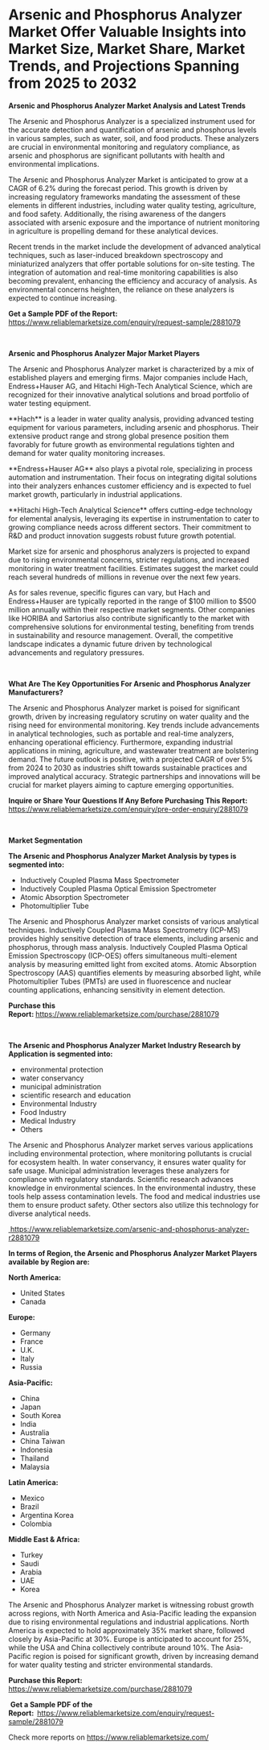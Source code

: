 <p><h1>Arsenic and Phosphorus Analyzer Market Offer Valuable Insights into Market Size, Market Share, Market Trends, and Projections Spanning from 2025 to 2032</h1></p><p><strong>Arsenic and Phosphorus Analyzer Market Analysis and Latest Trends</strong></p>
<p><p>The Arsenic and Phosphorus Analyzer is a specialized instrument used for the accurate detection and quantification of arsenic and phosphorus levels in various samples, such as water, soil, and food products. These analyzers are crucial in environmental monitoring and regulatory compliance, as arsenic and phosphorus are significant pollutants with health and environmental implications.</p><p>The Arsenic and Phosphorus Analyzer Market is anticipated to grow at a CAGR of 6.2% during the forecast period. This growth is driven by increasing regulatory frameworks mandating the assessment of these elements in different industries, including water quality testing, agriculture, and food safety. Additionally, the rising awareness of the dangers associated with arsenic exposure and the importance of nutrient monitoring in agriculture is propelling demand for these analytical devices.</p><p>Recent trends in the market include the development of advanced analytical techniques, such as laser-induced breakdown spectroscopy and miniaturized analyzers that offer portable solutions for on-site testing. The integration of automation and real-time monitoring capabilities is also becoming prevalent, enhancing the efficiency and accuracy of analysis. As environmental concerns heighten, the reliance on these analyzers is expected to continue increasing.</p></p>
<p><strong>Get a Sample PDF of the Report:&nbsp;</strong> <a href="https://www.reliablemarketsize.com/enquiry/request-sample/2881079?utm_campaign=2593&utm_medium=2&utm_source=Github&utm_content=ia&utm_term=12032025&utm_id=arsenic-and-phosphorus-analyzer">https://www.reliablemarketsize.com/enquiry/request-sample/2881079</a></p>
<p>&nbsp;</p>
<p><strong>Arsenic and Phosphorus Analyzer Major Market Players</strong></p>
<p><p>The Arsenic and Phosphorus Analyzer market is characterized by a mix of established players and emerging firms. Major companies include Hach, Endress+Hauser AG, and Hitachi High-Tech Analytical Science, which are recognized for their innovative analytical solutions and broad portfolio of water testing equipment.</p><p>**Hach** is a leader in water quality analysis, providing advanced testing equipment for various parameters, including arsenic and phosphorus. Their extensive product range and strong global presence position them favorably for future growth as environmental regulations tighten and demand for water quality monitoring increases.</p><p>**Endress+Hauser AG** also plays a pivotal role, specializing in process automation and instrumentation. Their focus on integrating digital solutions into their analyzers enhances customer efficiency and is expected to fuel market growth, particularly in industrial applications.</p><p>**Hitachi High-Tech Analytical Science** offers cutting-edge technology for elemental analysis, leveraging its expertise in instrumentation to cater to growing compliance needs across different sectors. Their commitment to R&D and product innovation suggests robust future growth potential.</p><p>Market size for arsenic and phosphorus analyzers is projected to expand due to rising environmental concerns, stricter regulations, and increased monitoring in water treatment facilities. Estimates suggest the market could reach several hundreds of millions in revenue over the next few years.</p><p>As for sales revenue, specific figures can vary, but Hach and Endress+Hauser are typically reported in the range of $100 million to $500 million annually within their respective market segments. Other companies like HORIBA and Sartorius also contribute significantly to the market with comprehensive solutions for environmental testing, benefiting from trends in sustainability and resource management. Overall, the competitive landscape indicates a dynamic future driven by technological advancements and regulatory pressures.</p></p>
<p>&nbsp;</p>
<p><strong>What Are The Key Opportunities For Arsenic and Phosphorus Analyzer Manufacturers?</strong></p>
<p><p>The Arsenic and Phosphorus Analyzer market is poised for significant growth, driven by increasing regulatory scrutiny on water quality and the rising need for environmental monitoring. Key trends include advancements in analytical technologies, such as portable and real-time analyzers, enhancing operational efficiency. Furthermore, expanding industrial applications in mining, agriculture, and wastewater treatment are bolstering demand. The future outlook is positive, with a projected CAGR of over 5% from 2024 to 2030 as industries shift towards sustainable practices and improved analytical accuracy. Strategic partnerships and innovations will be crucial for market players aiming to capture emerging opportunities.</p></p>
<p><strong>Inquire or Share Your Questions If Any Before Purchasing This Report:</strong> <a href="https://www.reliablemarketsize.com/enquiry/pre-order-enquiry/2881079?utm_campaign=2593&utm_medium=2&utm_source=Github&utm_content=ia&utm_term=12032025&utm_id=arsenic-and-phosphorus-analyzer">https://www.reliablemarketsize.com/enquiry/pre-order-enquiry/2881079</a></p>
<p>&nbsp;</p>
<p><strong>Market Segmentation</strong></p>
<p><strong>The Arsenic and Phosphorus Analyzer Market Analysis by types is segmented into:</strong></p>
<p><ul><li>Inductively Coupled Plasma Mass Spectrometer</li><li>Inductively Coupled Plasma Optical Emission Spectrometer</li><li>Atomic Absorption Spectrometer</li><li>Photomultiplier Tube</li></ul></p>
<p><p>The Arsenic and Phosphorus Analyzer market consists of various analytical techniques. Inductively Coupled Plasma Mass Spectrometry (ICP-MS) provides highly sensitive detection of trace elements, including arsenic and phosphorus, through mass analysis. Inductively Coupled Plasma Optical Emission Spectroscopy (ICP-OES) offers simultaneous multi-element analysis by measuring emitted light from excited atoms. Atomic Absorption Spectroscopy (AAS) quantifies elements by measuring absorbed light, while Photomultiplier Tubes (PMTs) are used in fluorescence and nuclear counting applications, enhancing sensitivity in element detection.</p></p>
<p><strong>Purchase this Report:&nbsp;</strong><a href="https://www.reliablemarketsize.com/purchase/2881079?utm_campaign=2593&utm_medium=2&utm_source=Github&utm_content=ia&utm_term=12032025&utm_id=arsenic-and-phosphorus-analyzer">https://www.reliablemarketsize.com/purchase/2881079</a></p>
<p>&nbsp;</p>
<p><strong>The Arsenic and Phosphorus Analyzer Market Industry Research by Application is segmented into:</strong></p>
<p><ul><li>environmental protection</li><li>water conservancy</li><li>municipal administration</li><li>scientific research and education</li><li>Environmental Industry</li><li>Food Industry</li><li>Medical Industry</li><li>Others</li></ul></p>
<p><p>The Arsenic and Phosphorus Analyzer market serves various applications including environmental protection, where monitoring pollutants is crucial for ecosystem health. In water conservancy, it ensures water quality for safe usage. Municipal administration leverages these analyzers for compliance with regulatory standards. Scientific research advances knowledge in environmental sciences. In the environmental industry, these tools help assess contamination levels. The food and medical industries use them to ensure product safety. Other sectors also utilize this technology for diverse analytical needs.</p></p>
<p><a href="https://www.reliablemarketsize.com/arsenic-and-phosphorus-analyzer-r2881079?utm_campaign=2593&utm_medium=2&utm_source=Github&utm_content=ia&utm_term=12032025&utm_id=arsenic-and-phosphorus-analyzer">&nbsp;https://www.reliablemarketsize.com/arsenic-and-phosphorus-analyzer-r2881079</a></p>
<p><strong>In terms of Region, the Arsenic and Phosphorus Analyzer Market Players available by Region are:</strong></p>
<p>
    <p> <strong> North America: </strong>
        <ul>
            <li>United States</li>
            <li>Canada</li>
        </ul>
        </p> 
    <p> <strong> Europe: </strong>
        <ul>
            <li>Germany</li>
            <li>France</li>
            <li>U.K.</li>
            <li>Italy</li>
            <li>Russia</li>
        </ul>
        </p> 
    <p> <strong> Asia-Pacific: </strong>
        <ul>
            <li>China</li>
            <li>Japan</li>
            <li>South Korea</li>
            <li>India</li>
            <li>Australia</li>
            <li>China Taiwan</li>
            <li>Indonesia</li>
            <li>Thailand</li>
            <li>Malaysia</li>
        </ul>
        </p> 
    <p> <strong> Latin America: </strong>
        <ul>
            <li>Mexico</li>
            <li>Brazil</li>
            <li>Argentina Korea</li>
            <li>Colombia</li>
        </ul>
        </p> 
    <p> <strong> Middle East & Africa: </strong>
        <ul>
            <li>Turkey</li>
            <li>Saudi</li>
            <li>Arabia</li>
            <li>UAE</li>
            <li>Korea</li>
        </ul>
    </p>
    </p>
<p><p>The Arsenic and Phosphorus Analyzer market is witnessing robust growth across regions, with North America and Asia-Pacific leading the expansion due to rising environmental regulations and industrial applications. North America is expected to hold approximately 35% market share, followed closely by Asia-Pacific at 30%. Europe is anticipated to account for 25%, while the USA and China collectively contribute around 10%. The Asia-Pacific region is poised for significant growth, driven by increasing demand for water quality testing and stricter environmental standards.</p></p>
<p><strong>Purchase this Report: </strong><a href="https://www.reliablemarketsize.com/purchase/2881079?utm_campaign=2593&utm_medium=2&utm_source=Github&utm_content=ia&utm_term=12032025&utm_id=arsenic-and-phosphorus-analyzer">https://www.reliablemarketsize.com/purchase/2881079</a></p>
<p>&nbsp;<strong>Get a Sample PDF of the Report:&nbsp;&nbsp;</strong><a href="https://www.reliablemarketsize.com/enquiry/request-sample/2881079?utm_campaign=2593&utm_medium=2&utm_source=Github&utm_content=ia&utm_term=12032025&utm_id=arsenic-and-phosphorus-analyzer">https://www.reliablemarketsize.com/enquiry/request-sample/2881079</a></p>
<p><strong></strong></p>
<p>Check more reports on <a href="https://www.reliablemarketsize.com/?utm_campaign=2593&utm_medium=2&utm_source=Github&utm_content=ia&utm_term=12032025&utm_id=arsenic-and-phosphorus-analyzer">https://www.reliablemarketsize.com/</a></p>